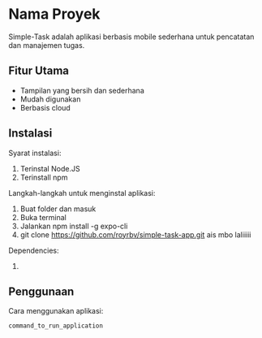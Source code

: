# Nama Proyek

Simple-Task adalah aplikasi berbasis mobile sederhana untuk pencatatan dan manajemen tugas.

## Fitur Utama

- Tampilan yang bersih dan sederhana
- Mudah digunakan
- Berbasis cloud

## Instalasi

Syarat instalasi:

1. Terinstal Node.JS
2. Terinstall npm

Langkah-langkah untuk menginstal aplikasi:

1. Buat folder dan masuk
2. Buka terminal
3. Jalankan npm install -g expo-cli
4. git clone https://github.com/royrbv/simple-task-app.git
   ais mbo laliiiii

Dependencies:

1.

## Penggunaan

Cara menggunakan aplikasi:

```bash
command_to_run_application
```
